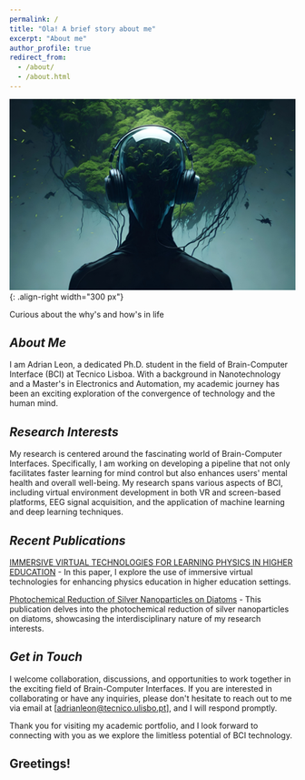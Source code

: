 ```yaml
---
permalink: /
title: "Ola! A brief story about me"
excerpt: "About me"
author_profile: true
redirect_from: 
  - /about/
  - /about.html
---
```


![Illustration combining BCI and nature environment](images/Headset-nature.png){: .align-right width="300 px"}

Curious about the why's and how's in life


*About Me*
------

I am Adrian Leon, a dedicated Ph.D. student in the field of Brain-Computer Interface (BCI) at Tecnico Lisboa. With a background in Nanotechnology and a Master's in Electronics and Automation, my academic journey has been an exciting exploration of the convergence of technology and the human mind.


*Research Interests*
------

My research is centered around the fascinating world of Brain-Computer Interfaces. 
Specifically, I am working on developing a pipeline that not only facilitates faster learning for mind control but also enhances users' mental health and overall well-being. 
My research spans various aspects of BCI, including virtual environment development in both VR and screen-based platforms, EEG signal acquisition, and the application of machine learning and deep learning techniques.


*Recent Publications*
------

[IMMERSIVE VIRTUAL TECHNOLOGIES FOR LEARNING PHYSICS IN HIGHER EDUCATION](https://library.iated.org/view/OLMEDO2022IMM) - In this paper, I explore the use of immersive virtual technologies for enhancing physics education in higher education settings.

[Photochemical Reduction of Silver Nanoparticles on Diatoms](https://www.mdpi.com/1660-3397/21/3/185) - This publication delves into the photochemical reduction of silver nanoparticles on diatoms, showcasing the interdisciplinary nature of my research interests.



*Get in Touch*
------

I welcome collaboration, discussions, and opportunities to work together in the exciting field of Brain-Computer Interfaces. If you are interested in collaborating or have any inquiries, please don't hesitate to reach out to me via email at [adrianleon@tecnico.ulisbo.pt], and I will respond promptly.

Thank you for visiting my academic portfolio, and I look forward to connecting with you as we explore the limitless potential of BCI technology.


Greetings!
------
